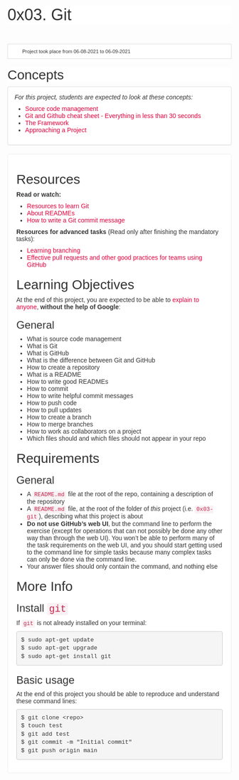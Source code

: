 <h1 class="gap" style="box-sizing: border-box; font-size: 36px; margin-top: 50px !important; margin-right: 0px; margin-bottom: 10px; margin-left: 0px; font-family: aktiv-grotesk, sans-serif; font-weight: 500; line-height: 1.1; color: rgb(51, 51, 51); font-style: normal; font-variant-ligatures: normal; font-variant-caps: normal; letter-spacing: normal; orphans: 2; text-align: start; text-indent: 0px; text-transform: none; white-space: normal; widows: 2; word-spacing: 0px; -webkit-text-stroke-width: 0px; background-color: rgb(255, 255, 255); text-decoration-thickness: initial; text-decoration-style: initial; text-decoration-color: initial;">0x03. Git</h1>
<p><br></p>
<ul class="list-group metadata" style="box-sizing: border-box; margin-top: 0px; margin-bottom: 20px; padding-left: 0px; font-size: 11px; color: rgb(51, 51, 51); font-family: aktiv-grotesk, sans-serif; font-style: normal; font-variant-ligatures: normal; font-variant-caps: normal; font-weight: 400; letter-spacing: normal; orphans: 2; text-align: start; text-indent: 0px; text-transform: none; white-space: normal; widows: 2; word-spacing: 0px; -webkit-text-stroke-width: 0px; background-color: rgb(255, 255, 255); text-decoration-thickness: initial; text-decoration-style: initial; text-decoration-color: initial;">
    <li class="list-group-item" style="box-sizing: border-box; position: relative; display: block; padding: 10px 15px; margin-bottom: -1px; background-color: rgb(255, 255, 255); border: 1px solid rgb(221, 221, 221);"><i aria-hidden="true" class="fa fa-calendar  fa-fw" style="box-sizing: border-box; display: inline-block; font-style: normal; font-variant: normal; font-weight: normal; font-stretch: normal; line-height: 1; font-family: FontAwesome; font-size: inherit; text-rendering: auto; -webkit-font-smoothing: antialiased; width: 1.28571em; text-align: center;"></i> Project took place from 06-08-2021 to 06-09-2021</li>
</ul>
<h2 style="box-sizing: border-box; font-family: aktiv-grotesk, sans-serif; font-weight: 500; line-height: 1.1; color: rgb(51, 51, 51); margin-top: 20px; margin-bottom: 10px; font-size: 30px; font-style: normal; font-variant-ligatures: normal; font-variant-caps: normal; letter-spacing: normal; orphans: 2; text-align: start; text-indent: 0px; text-transform: none; white-space: normal; widows: 2; word-spacing: 0px; -webkit-text-stroke-width: 0px; background-color: rgb(255, 255, 255); text-decoration-thickness: initial; text-decoration-style: initial; text-decoration-color: initial;">Concepts</h2>
<div class="panel panel-default" style="box-sizing: border-box; margin-bottom: 20px; background-color: rgb(255, 255, 255); border: 1px solid rgb(221, 221, 221); border-radius: 4px; box-shadow: rgba(0, 0, 0, 0.05) 0px 1px 1px; overflow: hidden; color: rgb(51, 51, 51); font-family: aktiv-grotesk, sans-serif; font-size: 14px; font-style: normal; font-variant-ligatures: normal; font-variant-caps: normal; font-weight: 400; letter-spacing: normal; orphans: 2; text-align: start; text-indent: 0px; text-transform: none; white-space: normal; widows: 2; word-spacing: 0px; -webkit-text-stroke-width: 0px; text-decoration-thickness: initial; text-decoration-style: initial; text-decoration-color: initial;">
    <div class="panel-body" style="box-sizing: border-box; padding: 15px;">
        <p style="box-sizing: border-box; margin: 0px 0px 10px;"><em style="box-sizing: border-box;">For this project, students are expected to look at these concepts:</em></p>
        <ul style="box-sizing: border-box; margin-top: 0px; margin-bottom: 10px;">
            <li style="box-sizing: border-box;"><a href="https://intranet.hbtn.io/concepts/22" style="box-sizing: border-box; background-color: transparent; color: rgb(224, 0, 60); text-decoration: none;">Source code management</a></li>
            <li style="box-sizing: border-box;"><a href="https://intranet.hbtn.io/concepts/57" style="box-sizing: border-box; background-color: transparent; color: rgb(224, 0, 60); text-decoration: none;">Git and Github cheat sheet - Everything in less than 30 seconds</a></li>
            <li style="box-sizing: border-box;"><a href="https://intranet.hbtn.io/concepts/75" style="box-sizing: border-box; background-color: transparent; color: rgb(224, 0, 60); text-decoration: none;">The Framework</a></li>
            <li style="box-sizing: border-box;"><a href="https://intranet.hbtn.io/concepts/350" style="box-sizing: border-box; background-color: transparent; color: rgb(224, 0, 60); text-decoration: none;">Approaching a Project</a></li>
        </ul>
    </div>
</div>
<div class="well clean" style="box-sizing: border-box; min-height: 20px; padding: 19px; margin-bottom: 20px; background: white; border: 1px solid rgb(238, 238, 238); border-radius: 4px; box-shadow: none; color: rgb(51, 51, 51); font-family: aktiv-grotesk, sans-serif; font-size: 14px; font-style: normal; font-variant-ligatures: normal; font-variant-caps: normal; font-weight: 400; letter-spacing: normal; orphans: 2; text-align: start; text-indent: 0px; text-transform: none; white-space: normal; widows: 2; word-spacing: 0px; -webkit-text-stroke-width: 0px; text-decoration-thickness: initial; text-decoration-style: initial; text-decoration-color: initial;">
    <h2 style="box-sizing: border-box; font-family: inherit; font-weight: 500; line-height: 1.1; color: inherit; margin-top: 20px; margin-bottom: 10px; font-size: 30px;">Resources</h2>
    <p style="box-sizing: border-box; margin: 0px 0px 10px;"><strong style="box-sizing: border-box; font-weight: bold;">Read or watch:</strong></p>
    <ul style="box-sizing: border-box; margin-top: 0px; margin-bottom: 10px;">
        <li style="box-sizing: border-box;"><a href="https://intranet.hbtn.io/rltoken/rOOPwBFp4ezRunQ0G0YHYQ" style="box-sizing: border-box; background-color: transparent; color: rgb(224, 0, 60); text-decoration: none;" target="_blank" title="Resources to learn Git">Resources to learn Git</a></li>
        <li style="box-sizing: border-box;"><a href="https://intranet.hbtn.io/rltoken/4CwCa3MmQvJfXu5poTRVQw" style="box-sizing: border-box; background-color: transparent; color: rgb(224, 0, 60); text-decoration: none;" target="_blank" title="About READMEs">About READMEs</a></li>
        <li style="box-sizing: border-box;"><a href="https://intranet.hbtn.io/rltoken/zkdCE4WEr9H91WlOpfNlGA" style="box-sizing: border-box; background-color: transparent; color: rgb(224, 0, 60); text-decoration: none;" target="_blank" title="How to write a Git commit message">How to write a Git commit message</a></li>
    </ul>
    <p style="box-sizing: border-box; margin: 0px 0px 10px;"><strong style="box-sizing: border-box; font-weight: bold;">Resources for advanced tasks</strong> (Read only after finishing the mandatory tasks):</p>
    <ul style="box-sizing: border-box; margin-top: 0px; margin-bottom: 10px;">
        <li style="box-sizing: border-box;"><a href="https://intranet.hbtn.io/rltoken/514Jj2WL9uL6wOyOYWejdA" style="box-sizing: border-box; background-color: transparent; color: rgb(224, 0, 60); text-decoration: none;" target="_blank" title="Learning branching">Learning branching</a></li>
        <li style="box-sizing: border-box;"><a href="https://intranet.hbtn.io/rltoken/ZUE0eoAWDKadJd4QCQkzQg" style="box-sizing: border-box; background-color: transparent; color: rgb(224, 0, 60); text-decoration: none;" target="_blank" title="Effective pull requests and other good practices for teams using GitHub">Effective pull requests and other good practices for teams using GitHub</a></li>
    </ul>
    <h2 style="box-sizing: border-box; font-family: inherit; font-weight: 500; line-height: 1.1; color: inherit; margin-top: 20px; margin-bottom: 10px; font-size: 30px;">Learning Objectives</h2>
    <p style="box-sizing: border-box; margin: 0px 0px 10px;">At the end of this project, you are expected to be able to <a href="https://intranet.hbtn.io/rltoken/9nDe1J66MhvFwTm9pj88WQ" style="box-sizing: border-box; background-color: transparent; color: rgb(224, 0, 60); text-decoration: none;" target="_blank" title="explain to anyone">explain to anyone</a>, <strong style="box-sizing: border-box; font-weight: bold;">without the help of Google</strong>:</p>
    <h3 style="box-sizing: border-box; font-family: inherit; font-weight: 500; line-height: 1.1; color: inherit; margin-top: 20px; margin-bottom: 10px; font-size: 24px;">General</h3>
    <ul style="box-sizing: border-box; margin-top: 0px; margin-bottom: 10px;">
        <li style="box-sizing: border-box;">What is source code management</li>
        <li style="box-sizing: border-box;">What is Git</li>
        <li style="box-sizing: border-box;">What is GitHub</li>
        <li style="box-sizing: border-box;">What is the difference between Git and GitHub</li>
        <li style="box-sizing: border-box;">How to create a repository</li>
        <li style="box-sizing: border-box;">What is a README</li>
        <li style="box-sizing: border-box;">How to write good READMEs</li>
        <li style="box-sizing: border-box;">How to commit</li>
        <li style="box-sizing: border-box;">How to write helpful commit messages</li>
        <li style="box-sizing: border-box;">How to push code</li>
        <li style="box-sizing: border-box;">How to pull updates</li>
        <li style="box-sizing: border-box;">How to create a branch</li>
        <li style="box-sizing: border-box;">How to merge branches</li>
        <li style="box-sizing: border-box;">How to work as collaborators on a project</li>
        <li style="box-sizing: border-box;">Which files should and which files should not appear in your repo</li>
    </ul>
    <h2 style="box-sizing: border-box; font-family: inherit; font-weight: 500; line-height: 1.1; color: inherit; margin-top: 20px; margin-bottom: 10px; font-size: 30px;">Requirements</h2>
    <h3 style="box-sizing: border-box; font-family: inherit; font-weight: 500; line-height: 1.1; color: inherit; margin-top: 20px; margin-bottom: 10px; font-size: 24px;">General</h3>
    <ul style="box-sizing: border-box; margin-top: 0px; margin-bottom: 10px;">
        <li style="box-sizing: border-box;">A <code style='box-sizing: border-box; font-family: Menlo, Monaco, Consolas, "Courier New", monospace; font-size: 12.6px; padding: 2px 4px; color: rgb(199, 37, 78); background-color: rgb(249, 242, 244); border-radius: 4px;'>README.md</code> file at the root of the repo, containing a description of the repository</li>
        <li style="box-sizing: border-box;">A <code style='box-sizing: border-box; font-family: Menlo, Monaco, Consolas, "Courier New", monospace; font-size: 12.6px; padding: 2px 4px; color: rgb(199, 37, 78); background-color: rgb(249, 242, 244); border-radius: 4px;'>README.md</code> file, at the root of the folder of <em style="box-sizing: border-box;">this</em> project (i.e. <code style='box-sizing: border-box; font-family: Menlo, Monaco, Consolas, "Courier New", monospace; font-size: 12.6px; padding: 2px 4px; color: rgb(199, 37, 78); background-color: rgb(249, 242, 244); border-radius: 4px;'>0x03-git</code>), describing what this project is about</li>
        <li style="box-sizing: border-box;"><strong style="box-sizing: border-box; font-weight: bold;">Do not use GitHub&rsquo;s web UI</strong>, but the command line to perform the exercise (except for operations that can not possibly be done any other way than through the web UI). You won&rsquo;t be able to perform many of the task requirements on the web UI, and you should start getting used to the command line for simple tasks because many complex tasks can only be done via the command line.</li>
        <li style="box-sizing: border-box;">Your answer files should only contain the command, and nothing else</li>
    </ul>
    <h2 style="box-sizing: border-box; font-family: inherit; font-weight: 500; line-height: 1.1; color: inherit; margin-top: 20px; margin-bottom: 10px; font-size: 30px;">More Info</h2>
    <h3 style="box-sizing: border-box; font-family: inherit; font-weight: 500; line-height: 1.1; color: inherit; margin-top: 20px; margin-bottom: 10px; font-size: 24px;">Install <code style='box-sizing: border-box; font-family: Menlo, Monaco, Consolas, "Courier New", monospace; font-size: 21.6px; padding: 2px 4px; color: rgb(199, 37, 78); background-color: rgb(249, 242, 244); border-radius: 4px;'>git</code></h3>
    <p style="box-sizing: border-box; margin: 0px 0px 10px;">If <code style='box-sizing: border-box; font-family: Menlo, Monaco, Consolas, "Courier New", monospace; font-size: 12.6px; padding: 2px 4px; color: rgb(199, 37, 78); background-color: rgb(249, 242, 244); border-radius: 4px;'>git</code> is not already installed on your terminal:</p>
    <pre style='box-sizing: border-box; overflow: auto; font-family: Menlo, Monaco, Consolas, "Courier New", monospace; font-size: 13px; display: block; padding: 9.5px; margin: 0px 0px 10px; line-height: 1.42857; color: rgb(51, 51, 51); word-break: break-all; overflow-wrap: break-word; background-color: rgb(245, 245, 245); border: 1px solid rgb(204, 204, 204); border-radius: 4px;'><code style='box-sizing: border-box; font-family: Menlo, Monaco, Consolas, "Courier New", monospace; font-size: inherit; padding: 0px; color: inherit; background-color: transparent; border-radius: 0px; white-space: pre-wrap;'>$ sudo apt-get update
$ sudo apt-get upgrade
$ sudo apt-get install git
</code></pre>
    <h3 style="box-sizing: border-box; font-family: inherit; font-weight: 500; line-height: 1.1; color: inherit; margin-top: 20px; margin-bottom: 10px; font-size: 24px;">Basic usage</h3>
    <p style="box-sizing: border-box; margin: 0px 0px 10px;">At the end of this project you should be able to reproduce and understand these command lines:</p>
    <pre style='box-sizing: border-box; overflow: auto; font-family: Menlo, Monaco, Consolas, "Courier New", monospace; font-size: 13px; display: block; padding: 9.5px; margin: 0px 0px 10px; line-height: 1.42857; color: rgb(51, 51, 51); word-break: break-all; overflow-wrap: break-word; background-color: rgb(245, 245, 245); border: 1px solid rgb(204, 204, 204); border-radius: 4px;'><code style='box-sizing: border-box; font-family: Menlo, Monaco, Consolas, "Courier New", monospace; font-size: inherit; padding: 0px; color: inherit; background-color: transparent; border-radius: 0px; white-space: pre-wrap;'>$ git clone &lt;repo&gt;
$ touch test
$ git add test
$ git commit -m &quot;Initial commit&quot;
$ git push origin main</code></pre>
</div>